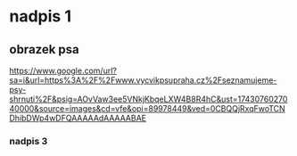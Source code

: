 # nadpis 1
## obrazek psa
https://www.google.com/url?sa=i&url=https%3A%2F%2Fwww.vycvikpsupraha.cz%2Fseznamujeme-psy-shrnuti%2F&psig=AOvVaw3ee5VNkjKbqeLXW4B8R4hC&ust=1743076027040000&source=images&cd=vfe&opi=89978449&ved=0CBQQjRxqFwoTCNDhibDWp4wDFQAAAAAdAAAAABAE

### nadpis 3
